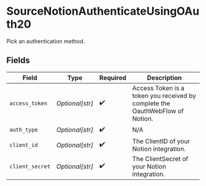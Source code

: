 # SourceNotionAuthenticateUsingOAuth20

Pick an authentication method.


## Fields

| Field                                                                        | Type                                                                         | Required                                                                     | Description                                                                  |
| ---------------------------------------------------------------------------- | ---------------------------------------------------------------------------- | ---------------------------------------------------------------------------- | ---------------------------------------------------------------------------- |
| `access_token`                                                               | *Optional[str]*                                                              | :heavy_check_mark:                                                           | Access Token is a token you received by complete the OauthWebFlow of Notion. |
| `auth_type`                                                                  | *Optional[str]*                                                              | :heavy_check_mark:                                                           | N/A                                                                          |
| `client_id`                                                                  | *Optional[str]*                                                              | :heavy_check_mark:                                                           | The ClientID of your Notion integration.                                     |
| `client_secret`                                                              | *Optional[str]*                                                              | :heavy_check_mark:                                                           | The ClientSecret of your Notion integration.                                 |